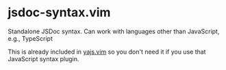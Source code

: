 jsdoc-syntax.vim
================

Standalone JSDoc syntax. Can work with languages other than JavaScript, e.g.,
TypeScript

This is already included in [yajs.vim](https://github.com/othree/yajs.vim) so
you don't need it if you use that JavaScript syntax plugin.

